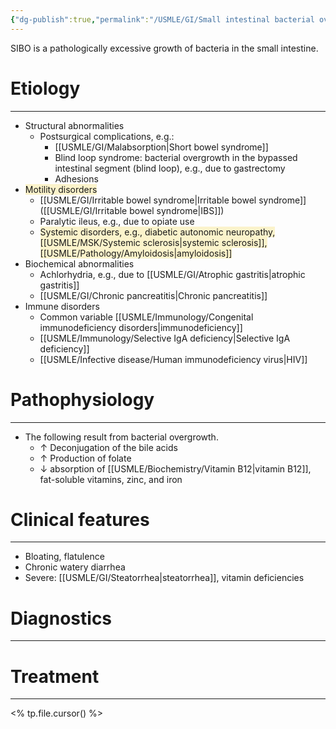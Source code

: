 ```yaml
---
{"dg-publish":true,"permalink":"/USMLE/GI/Small intestinal bacterial overgrowth/"}
---
```


SIBO is a pathologically excessive growth of bacteria in the small intestine.

# Etiology
---
- Structural abnormalities 
	- Postsurgical complications, e.g.:
		- [[USMLE/GI/Malabsorption\|Short bowel syndrome]]
		- Blind loop syndrome: bacterial overgrowth in the bypassed intestinal segment (blind loop), e.g., due to gastrectomy
		- Adhesions
- <span style="background:rgba(240, 200, 0, 0.2)">Motility disorders </span> 
	- [[USMLE/GI/Irritable bowel syndrome\|Irritable bowel syndrome]] ([[USMLE/GI/Irritable bowel syndrome\|IBS]])
	- Paralytic ileus, e.g., due to opiate use
	- <span style="background:rgba(240, 200, 0, 0.2)">Systemic disorders, e.g., diabetic autonomic neuropathy, [[USMLE/MSK/Systemic sclerosis\|systemic sclerosis]], [[USMLE/Pathology/Amyloidosis\|amyloidosis]]</span>
- Biochemical abnormalities 
	- Achlorhydria, e.g., due to [[USMLE/GI/Atrophic gastritis\|atrophic gastritis]]
	- [[USMLE/GI/Chronic pancreatitis\|Chronic pancreatitis]]
- Immune disorders 
	- Common variable [[USMLE/Immunology/Congenital immunodeficiency disorders\|immunodeficiency]]
	- [[USMLE/Immunology/Selective IgA deficiency\|Selective IgA deficiency]]
	- [[USMLE/Infective disease/Human immunodeficiency virus\|HIV]]

# Pathophysiology
---
- The following result from bacterial overgrowth. 
	- ↑ Deconjugation of the bile acids
	- ↑ Production of folate
	- ↓ absorption of [[USMLE/Biochemistry/Vitamin B12\|vitamin B12]], fat-soluble vitamins, zinc, and iron

# Clinical features
---
- Bloating, flatulence
- Chronic watery diarrhea
- Severe: [[USMLE/GI/Steatorrhea\|steatorrhea]], vitamin deficiencies

# Diagnostics
---


# Treatment
---
<% tp.file.cursor() %>
